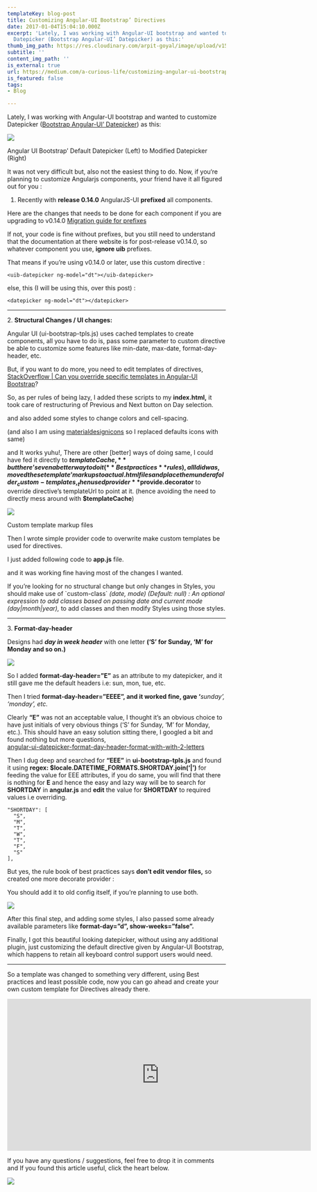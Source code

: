 ```yaml
---
templateKey: blog-post
title: Customizing Angular-UI Bootstrap’ Directives
date: 2017-01-04T15:04:10.000Z
excerpt: 'Lately, I was working with Angular-UI bootstrap and wanted to customize
  Datepicker (Bootstrap Angular-UI’ Datepicker) as this:'
thumb_img_path: https://res.cloudinary.com/arpit-goyal/image/upload/v1558450058/images/featured-images/angular-ui-bootstrap.jpg
subtitle: ''
content_img_path: ''
is_external: true
url: https://medium.com/a-curious-life/customizing-angular-ui-bootstrap-directives-c4461c12afa9
is_featured: false
tags:
- Blog

---
```

Lately, I was working with Angular-UI bootstrap and wanted to customize Datepicker ([Bootstrap Angular-UI’ Datepicker](http://angular-ui.github.io/bootstrap/#/datepicker)) as this:

![](https://res.cloudinary.com/arpit-goyal/image/upload/v1558450058/images/featured-images/angular-ui-bootstrap.jpg)

<figcaption>Angular UI Bootstrap’ Default Datepicker (Left) to Modified Datepicker (Right)</figcaption>

It was not very difficult but, also not the easiest thing to do. Now, if you‘re planning to customize Angularjs components, your friend have it all figured out for you :

1. Recently with **release 0.14.0** AngularJS-UI **prefixed** all components.

Here are the changes that needs to be done for each component if you are upgrading to v0.14.0 [Migration guide for prefixes](https://github.com/angular-ui/bootstrap/wiki/Migration-guide-for-prefixes)

If not, your code is fine without prefixes, but you still need to understand that the documentation at there website is for post-release v0.14.0, so whatever component you use, **ignore uib** prefixes.

That means if you’re using v0.14.0 or later, use this custom directive :

    <uib-datepicker ng-model="dt"></uib-datepicker>

else, this (I will be using this, over this post) :

    <datepicker ng-model="dt"></datepicker>

***

2\. **Structural Changes / UI changes:**

Angular UI (ui-bootstrap-tpls.js) uses cached templates to create components, all you have to do is, pass some parameter to custom directive be able to customize some features like min-date, max-date, format-day-header, etc.

But, if you want to do more, you need to edit templates of directives, [StackOverflow | Can you override specific templates in Angular-UI Bootstrap](http://stackoverflow.com/questions/17660947/can-you-override-specific-templates-in-angularui-bootstrap)?

So, as per rules of being lazy, I added these scripts to my **index.html,** it took care of restructuring of Previous and Next button on Day selection.

<script src="https://gist.github.com/92arpitgoyal/c84e99583d9b0e7ec207.js.js"></script>

and also added some styles to change colors and cell-spacing.

(and also I am using [materialdesignicons](https://materialdesignicons.com/) so I replaced defaults icons with same)

and It works yuhu!, There are other \[better\] ways of doing same, I could have fed it directly to **$templateCache,** but there’s even a better way to do it (**Best practices** rules), all I did was, moved these template’ markups to actual .html files and place them under a folder _custom-templates,_ then used provider **$provide.decorator** to override directive’s templateUrl to point at it. (hence avoiding the need to directly mess around with **$templateCache**)

![](/images/Customizing-Angular-UI-Bootstrap--Directives/1*LvxLvXZiDsH16gFpoP_dXg.png)

<figcaption>Custom template markup files</figcaption>

Then I wrote simple provider code to overwrite make custom templates be used for directives.

I just added following code to **app.js** file.

<script src="https://gist.github.com/92arpitgoyal/e934c15289402e8f7e8d.js.js"></script>

and it was working fine having most of the changes I wanted.

If you’re looking for no structural change but only changes in Styles, you should make use of \`custom-class\` _(date, mode) (Default: null) : An optional expression to add classes based on passing date and current mode (day|month|year),_ to add classes and then modify Styles using those styles.

***

3\. **Format-day-header**

Designs had **_day in week header_** with one letter **(‘S’ for Sunday, ‘M’ for Monday and so on.)**

![](/images/Customizing-Angular-UI-Bootstrap--Directives/1*fUnWgi5X8rq3-H68RUf5qg.png)

So I added **format-day-header=”E”** as an attribute  to my datepicker, and it still gave me the default headers i.e: sun, mon, tue, etc.

Then I tried **format-day-header=”EEEE”, and it worked fine, gave ‘**_sunday’, ‘monday’, etc._

Clearly **“E”** was not an acceptable value, I thought it’s an obvious choice to have just initials of very obvious things (‘S’ for Sunday, ‘M’ for Monday, etc.). This should have an easy solution sitting there, I googled a bit and found nothing but more questions,  
[angular-ui-datepicker-format-day-header-format-with-with-2-letters](http://stackoverflow.com/questions/31942788/angular-ui-datepicker-format-day-header-format-with-with-2-letters)

Then I dug deep and searched for **“EEE”** in **ui-bootstrap-tpls.js** and found it using **regex: $locale.DATETIME_FORMATS.SHORTDAY.join(‘|’)** for feeding the value for EEE attributes, if you do same, you will find that there is nothing for **E** and hence the easy and lazy way will be to search for **SHORTDAY** in **angular.js** and **edit** the value for **SHORTDAY** to required values i.e overriding.

    "SHORTDAY": [  
      "S",  
      "M",  
      "T",  
      "W",  
      "T",  
      "F",  
      "S"  
    ],

But yes, the rule book of best practices says **don’t edit vendor files,** so created one more decorate provider :

<script src="https://gist.github.com/92arpitgoyal/10b9e0a3a110f7ddaba7.js.js"></script>

You should add it to old config itself, if you’re planning to use both.

![](/images/Customizing-Angular-UI-Bootstrap--Directives/1*CtssURT2ZoiaD3HE9D4XaA.png)

After this final step, and adding some styles, I also passed some already available parameters like **format-day=”d”, show-weeks=”false”.**

Finally, I got this beautiful looking datepicker, without using any additional plugin, just customizing the default directive given by Angular-UI Bootstrap, which happens to retain all keyboard control support users would need.

***

So a template was changed to something very different, using Best practices and least possible code, now you can go ahead and create your own custom template for Directives already there.

<iframe src="https://contentupgrade.me/eW4az9JY.html?ref=" width="700" height="350" frameborder="0" scrolling="no"></iframe>

If you have any questions / suggestions, feel free to drop it in comments and If you found this article useful, click the heart below.

![](/images/Customizing-Angular-UI-Bootstrap--Directives/1*emxDrmtEiMy6h5JXecj-Og.gif)